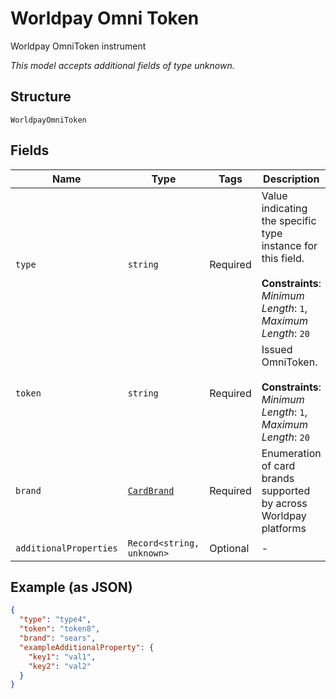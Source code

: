 
# Worldpay Omni Token

Worldpay OmniToken instrument

*This model accepts additional fields of type unknown.*

## Structure

`WorldpayOmniToken`

## Fields

| Name | Type | Tags | Description |
|  --- | --- | --- | --- |
| `type` | `string` | Required | Value indicating the specific type instance for this field.<br><br>**Constraints**: *Minimum Length*: `1`, *Maximum Length*: `20` |
| `token` | `string` | Required | Issued OmniToken.<br><br>**Constraints**: *Minimum Length*: `1`, *Maximum Length*: `20` |
| `brand` | [`CardBrand`](../../doc/models/card-brand.md) | Required | Enumeration of card brands supported by across Worldpay platforms |
| `additionalProperties` | `Record<string, unknown>` | Optional | - |

## Example (as JSON)

```json
{
  "type": "type4",
  "token": "token8",
  "brand": "sears",
  "exampleAdditionalProperty": {
    "key1": "val1",
    "key2": "val2"
  }
}
```


